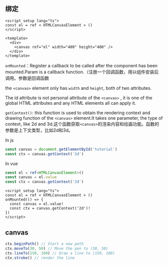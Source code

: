 ## 绑定

```vue
<script setup lang="ts">
const el = ref < HTMLCanvasElement > ()
</script>

<template>
  <div>
    <canvas ref="el" width="400" height="400" />
  </div>
</template>
```

`onMounted`：Register a callback to be called after the component has been mounted.Param is a callback function.（注册一个回调函数，用以组件安装后调用。参数是回调函数

the `<canvas>` element only has `width` and `height`, both of two attributes.

The id attribute is not personal attribute of the `<canvas>` , it is one of the global HTML attributes and any HTML elements all can apply it.

`getContext()`: this function is used to obtain the rendering context and drawing function of the `<canvas>` element.It takes one parameter, the type of context, like 2d and 3d.这个函数获取`<canvas>`的渲染内容和绘画功能。函数的参数是上下文类型，比如2d和3d。

In js

```js
const canvas = document.getElementById('tutorial')
const ctx = canvas.getContext('2d')
```

In vue

```typescript
const el = ref<HTMLCanvasElement>()
const canvas = el.value
const ctx = canvas.getContext('2d')
```

```vue
<script setup lang="ts">
const el = ref < HTMLCanvasElement > ()
onMounted(() => {
  const canvas = el.value!
  const ctx = canvas.getContext('2d')!
})
</script>
```

## canvas

```js
ctx.beginPath() // Start a new path
ctx.moveTo(30, 50) // Move the pen to (30, 50)
ctx.lineTo(150, 100) // Draw a line to (150, 100)
ctx.stroke() // render the line
```
